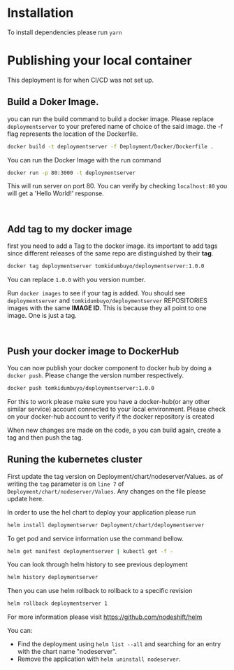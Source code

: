 # Installation 

To install dependencies please run `yarn`

# Publishing your local container
This deployment is for when CI/CD was not set up. 
## Build a Doker Image.
you can run the build command to build a docker image. Please replace `deploymentserver` to your prefered name of choice of the said image. the -f flag represents the location of the Dockerfile.

```sh
docker build -t deploymentserver -f Deployment/Docker/Dockerfile .
```


You can run the Docker Image with the run command

```sh
docker run -p 80:3000 -t deploymentserver
```
This will run server on port 80. You can verify by checking `localhost:80` you will get a 'Hello World!' response.

<br>

## Add tag to my docker image
first you need to add a Tag to the docker image. its important to add tags since different releases of the same repo are distinguished by their <b>tag</b>.

```sh
docker tag deploymentserver tomkidumbuyo/deploymentserver:1.0.0
```

You can replace `1.0.0` with you version number.

Run `docker images` to see if your tag is added. You should see  `deploymentserver` and `tomkidumbuyo/deploymentserver` REPOSITORIES images with the same <b>IMAGE ID</b>. This is because they all point to one image. One is just a tag.

<br>

## Push your docker image to DockerHub
You can now publish your docker component to docker hub by doing a `docker push`. Please change the version number respectively.

```sh
docker push tomkidumbuyo/deploymentserver:1.0.0
```

For this to work please make sure you have a docker-hub(or any other similar service) account connected to your local environment. Please check on your docker-hub account to verify if the docker repository is created

When new changes are made on the code, a you can build again, create a tag and then push the tag.

## Runing the kubernetes cluster
First update the tag version on Deployment/chart/nodeserver/Values. as of writing the `tag` parameter is on `line 7` of `Deployment/chart/nodeserver/Values`. Any changes on the file please update here.

In order to use the hel chart to deploy your application please run
```sh
helm install deploymentserver Deployment/chart/deploymentserver
```  

To get pod and service information use the command bellow.

```sh
helm get manifest deploymentserver | kubectl get -f -
```

You can look through helm history to see previous deployment

```sh
helm history deploymentserver
```

Then you can use helm rollback to rollback to a specific revision

```sh
helm rollback deploymentserver 1
```

For more information please visit <a>https://github.com/nodeshift/helm</a>

You can:

* Find the deployment using `helm list --all` and searching for an entry with the chart name "nodeserver".
* Remove the application with `helm uninstall nodeserver`.
